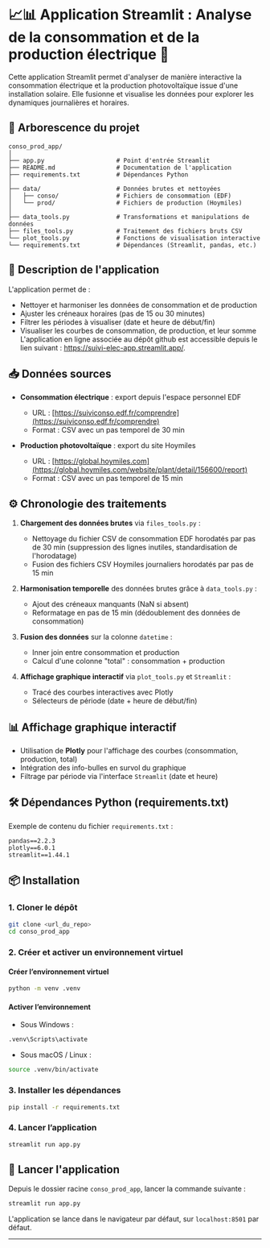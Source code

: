# 📈📊 Application Streamlit : Analyse de la consommation et de la production électrique 🔋

Cette application Streamlit permet d'analyser de manière interactive la consommation électrique 
et la production photovoltaïque issue d'une installation solaire. Elle fusionne et visualise 
les données pour explorer les dynamiques journalières et horaires.

## 📂 Arborescence du projet

```
conso_prod_app/
│
├── app.py                    # Point d'entrée Streamlit
├── README.md                 # Documentation de l'application
├── requirements.txt          # Dépendances Python
│
├── data/                     # Données brutes et nettoyées
│   ├── conso/                # Fichiers de consommation (EDF)
│   └── prod/                 # Fichiers de production (Hoymiles)
│
├── data_tools.py             # Transformations et manipulations de données
├── files_tools.py            # Traitement des fichiers bruts CSV
└── plot_tools.py             # Fonctions de visualisation interactive
└── requirements.txt          # Dépendances (Streamlit, pandas, etc.)
```

## 📄 Description de l'application

L'application permet de :
- Nettoyer et harmoniser les données de consommation et de production
- Ajuster les créneaux horaires (pas de 15 ou 30 minutes)
- Filtrer les périodes à visualiser (date et heure de début/fin)
- Visualiser les courbes de consommation, de production, et leur somme
L'application en ligne associée au dépôt github est accessible depuis le lien suivant : https://suivi-elec-app.streamlit.app/.

## 📥 Données sources

- **Consommation électrique** : export depuis l'espace personnel EDF
  - URL : [https://suiviconso.edf.fr/comprendre](https://suiviconso.edf.fr/comprendre)
  - Format : CSV avec un pas temporel de 30 min

- **Production photovoltaïque** : export du site Hoymiles
  - URL : [https://global.hoymiles.com](https://global.hoymiles.com/website/plant/detail/156600/report)
  - Format : CSV avec un pas temporel de 15 min

## ⚙️ Chronologie des traitements

1. **Chargement des données brutes** via `files_tools.py` :
   - Nettoyage du fichier CSV de consommation EDF horodatés par pas de 30 min (suppression des lignes inutiles, 
     standardisation de l'horodatage)
   - Fusion des fichiers CSV Hoymiles journaliers horodatés par pas de 15 min

2. **Harmonisation temporelle** des données brutes grâce à `data_tools.py` :
   - Ajout des créneaux manquants (NaN si absent)
   - Reformatage en pas de 15 min (dédoublement des données de consommation)

3. **Fusion des données** sur la colonne `datetime` :
   - Inner join entre consommation et production
   - Calcul d'une colonne "total" : consommation + production

4. **Affichage graphique interactif** via `plot_tools.py` et `Streamlit` :
   - Tracé des courbes interactives avec Plotly
   - Sélecteurs de période (date + heure de début/fin)

## 📊 Affichage graphique interactif

- Utilisation de **Plotly** pour l'affichage des courbes (consommation, production, total)
- Intégration des info-bulles en survol du graphique
- Filtrage par période via l'interface `Streamlit` (date et heure)

## 🛠️ Dépendances Python (requirements.txt)

Exemple de contenu du fichier `requirements.txt` :

```
pandas==2.2.3
plotly==6.0.1
streamlit==1.44.1
```

## 📦 Installation

### 1. Cloner le dépôt

```bash
git clone <url_du_repo>
cd conso_prod_app
```

### 2. Créer et activer un environnement virtuel

#### Créer l’environnement virtuel

```bash
python -m venv .venv
```

#### Activer l’environnement

- Sous Windows :

```bash
.venv\Scripts\activate
```

- Sous macOS / Linux :

```bash
source .venv/bin/activate
```

### 3. Installer les dépendances

```bash
pip install -r requirements.txt
```

### 4. Lancer l’application

```bash
streamlit run app.py
```


## 🚀 Lancer l'application

Depuis le dossier racine `conso_prod_app`, lancer la commande suivante :

```bash
streamlit run app.py
```

L'application se lance dans le navigateur par défaut, sur `localhost:8501` par défaut.

---